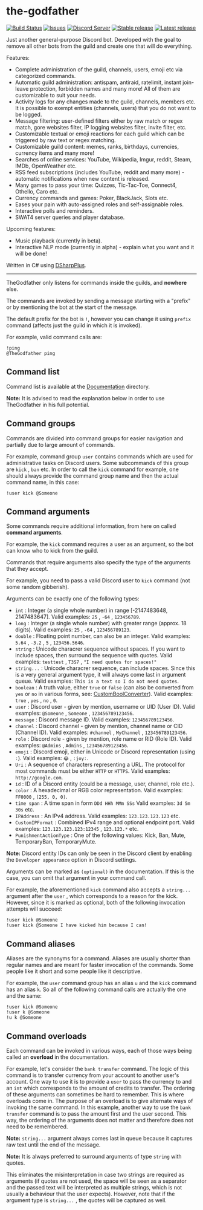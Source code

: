 ﻿# the-godfather

[![Build Status](https://ci.appveyor.com/api/projects/status/axn087nlq6ha783x?svg=true)](https://ci.appveyor.com/project/ivan-ristovic/the-godfather)
[![Issues](https://img.shields.io/github/issues/ivan-ristovic/the-godfather.svg)](https://github.com/ivan-ristovic/the-godfather/issues)
[![Discord Server](https://img.shields.io/discord/201315884709576705.svg?label=discord)](https://discord.me/worldmafia)
[![Stable release](https://img.shields.io/github/release/ivan-ristovic/the-godfather.svg?label=stable)](https://github.com/ivan-ristovic/the-godfather/releases)
[![Latest release](https://img.shields.io/github/tag-pre/ivan-ristovic/the-godfather.svg?label=latest)](https://github.com/ivan-ristovic/the-godfather/releases)

Just another general-purpose Discord bot. Developed with the goal to remove all other bots from the guild and create one that will do everything.

Features:
  - Complete administration of the guild, channels, users, emoji etc via categorized commands.
  - Automatic guild administration: antispam, antiraid, ratelimit, instant join-leave protection, forbidden names and many more! All of them are customizable to suit your needs.
  - Activity logs for any changes made to the guild, channels, members etc. It is possible to exempt entities (channels, users) that you do not want to be logged.
  - Message filtering: user-defined filters either by raw match or regex match, gore websites filter, IP logging websites filter, invite filter, etc.
  - Customizable textual or emoji reactions for each guild which can be triggered by raw text or regex matching.
  - Customizable guild content: memes, ranks, birthdays, currencies, currency items and many more!
  - Searches of online services: YouTube, Wikipedia, Imgur, reddit, Steam, IMDb, OpenWeather etc.
  - RSS feed subscriptions (includes YouTube, reddit and many more) - automatic notifications when new content is released.
  - Many games to pass your time: Quizzes, Tic-Tac-Toe, Connect4, Othello, Caro etc. 
  - Currency commands and games: Poker, BlackJack, Slots etc.
  - Eases your pain with auto-assigned roles and self-assignable roles.
  - Interactive polls and reminders.
  - SWAT4 server queries and player database.

Upcoming features:
  - Music playback (currently in beta).
  - Interactive NLP mode (currently in alpha) - explain what you want and it will be done!


Written in C# using [DSharpPlus](https://github.com/DSharpPlus/DSharpPlus).

---

TheGodfather only listens for commands inside the guilds, and **nowhere** else.

The commands are invoked by sending a message starting with a "prefix" or by mentioning the bot at the start of the message.

The default prefix for the bot is ``!``, however you can change it using ``prefix`` command (affects just the guild in which it is invoked). 

For example, valid command calls are: 
```
!ping
@TheGodfather ping
```


## Command list

Command list is available at the [Documentation](Documentation/README.md) directory.

**Note:** It is advised to read the explanation below in order to use TheGodfather in his full potential.


## Command groups

Commands are divided into command groups for easier navigation and partially due to large amount of commands. 

For example, command group ``user`` contains commands which are used for administrative tasks on Discord users. Some subcommands of this group are ``kick`` , ``ban`` etc. 
In order to call the ``kick`` command for example, one should always provide the command group name and then the actual command name, in this case: 
```
!user kick @Someone
```


## Command arguments

Some commands require additional information, from here on called **command arguments**.

For example, the ``kick`` command requires a user as an argument, so the bot can know who to kick from the guild.

Commands that require arguments also specify the type of the arguments that they accept. 

For example, you need to pass a valid Discord user to ``kick`` command (not some random gibberish).

Arguments can be exactly one of the following types: 
  - ``int`` : Integer (a single whole number) in range [-2147483648, 2147483647]. Valid examples: ``25`` , ``-64`` , ``123456789``.
  - ``long`` : Integer (a single whole number) with greater range (approx. 18 digits). Valid examples: ``25`` , ``-64`` , ``123456789123``.
  - ``double`` : Floating point number, can also be an integer. Valid examples: ``5.64`` , ``-3.2`` , ``5`` , ``123456.5646``.
  - ``string`` : Unicode characrer sequence without spaces. If you want to include spaces, then surround the sequence with quotes. Valid examples: ``testtest`` , ``T3S7`` , ``"I need quotes for spaces!"``
  - ``string...`` : Unicode characrer sequence, can include spaces. Since this is a very general argument type, it will always come last in argument queue. Valid examples: ``This is a text so I do not need quotes``.
  - ``boolean`` : A truth value, either ``true`` or ``false`` (can also be converted from ``yes`` or ``no`` in various forms, see: [CustomBoolConverter](TheGodfather/Common/Converters/CustomBoolConverter.cs)). Valid examples: ``true`` , ``yes`` , ``no`` , ``0``.
  - ``user`` : Discord user - given by mention, username or UID (User ID). Valid examples: ``@Someone`` , ``Someone`` , ``123456789123456``.
  - ``message`` : Discord message ID. Valid examples: ``123456789123456``.
  - ``channel`` : Discord channel - given by mention, channel name or CID (Channel ID). Valid examples: ``#channel`` , ``MyChannel`` , ``123456789123456``.
  - ``role`` : Discord role - given by mention, role name or RID (Role ID). Valid examples: ``@Admins`` , ``Admins`` , ``123456789123456``.
  - ``emoji`` : Discord emoji, either in Unicode or Discord representation (using ``:``). Valid examples: ``😂`` , ``:joy:``.
  - ``Uri`` : A sequence of characters representing a URL. The protocol for most commands must be either ``HTTP`` or ``HTTPS``. Valid examples: ``http://google.com``.
  - ``id`` : ID of a Discord entity (could be a message, user, channel, role etc.).
  - ``color`` : A hexadecimal or RGB color representation. Valid examples: ``FF0000`` , ``(255, 0, 0)``.
  - ``time span`` : A time span in form ``DDd HHh MMm SSs`` Valid examples: ``3d 5m 30s`` etc. 
  - ``IPAddress`` : An IPv4 address. Valid examples: ``123.123.123.123`` etc. 
  - ``CustomIPFormat`` : Combined IPv4 range and optional endpoint port. Valid examples: ``123.123.123.123:12345`` , ``123.123.*`` etc. 
  - ``PunishmentActionType`` : One of the following values: Kick, Ban, Mute, TemporaryBan, TemporaryMute. 


**Note:** Discord entity IDs can only be seen in the Discord client by enabling the ``Developer appearance`` option in Discord settings.

Arguments can be marked as ``(optional)`` in the documentation. If this is the case, you can omit that argument in your command call.

For example, the aforementioned ``kick`` command also accepts a ``string...`` argument after the ``user`` , which corresponds to a reason for the kick. However, since it is marked as optional, both of the following invocation attempts will succeed:
```
!user kick @Someone
!user kick @Someone I have kicked him because I can!
```


## Command aliases

Aliases are the synonyms for a command.
Aliases are usually shorter than regular names and are meant for faster invocation of the commands. Some people like it short and some people like it descriptive.

For example, the ``user`` command group has an alias ``u`` and the ``kick`` command has an alias ``k``. So all of the following command calls are actually the one and the same:
```
!user kick @Someone
!user k @Someone
!u k @Someone
```


## Command overloads

Each command can be invoked in various ways, each of those ways being called an **overload** in the documentation. 

For example, let's consider the ``bank transfer`` command. The logic of this command is to transfer currency from your account to another user's account. 
One way to use it is to provide a ``user`` to pass the currency to and an ``int`` which corresponds to the amount of credits to transfer. 
The ordering of these arguments can sometimes be hard to remember. This is where overloads come in. The purpose of an overload is to give alternate ways of invoking the same command.
In this example, another way to use the ``bank transfer`` command is to pass the amount first and the user second.
This way, the ordering of the arguments does not matter and therefore does not need to be remembered.

**Note:** ``string...`` argument always comes last in queue because it captures raw text until the end of the message.

**Note:** It is always preferred to surround arguments of type ``string`` with quotes. 

This eliminates the misinterpretation in case two strings are required as arguments (if quotes are not used, the space will be seen as a separator and the passed text will be interpreted as multiple strings, which is not usually a behaviour that the user expects). However, note that if the argument type is ``string...`` , the quotes will be captured as well.
